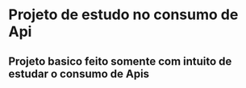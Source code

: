 # Projeto de estudo no consumo de Api

## Projeto basico feito somente com intuito de estudar o consumo de Apis

